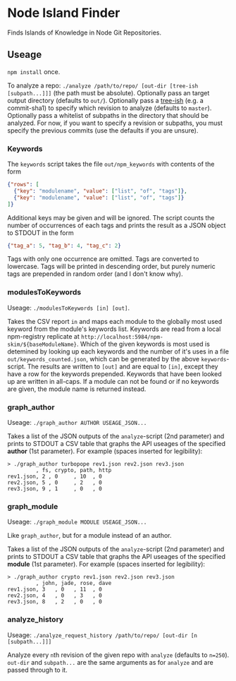 # Node Island Finder

Finds Islands of Knowledge in Node Git Repositories.

## Useage

`npm install` once.

To analyze a repo: `./analyze /path/to/repo/ [out-dir [tree-ish [subpath...]]]` (the path must be absolute). Optionally pass an target output directory (defaults to `out/`). Optionally pass a [tree-ish](http://stackoverflow.com/a/18605496) (e.g. a commit-sha1) to specify which revision to analyze (defaults to `master`). Optionally pass a whitelist of subpaths in the directory that should be analyzed. For now, if you want to specify a revision or subpaths, you must specify the previous commits (use the defaults if you are unsure).


### Keywords

The `keywords` script takes the file `out/npm_keywords` with contents of the form

```JSON
{"rows": [
  {"key": "modulename", "value": ["list", "of", "tags"]},
  {"key": "modulename", "value": ["list", "of", "tags"]}
]}
```

Additional keys may be given and will be ignored. The script counts the number of occurrences of each tags and prints the result as a JSON object to STDOUT in the form

```JSON
{"tag_a": 5, "tag_b": 4, "tag_c": 2}
```

Tags with only one occurrence are omitted. Tags are converted to lowercase. Tags will be printed in descending order, but purely numeric tags are prepended in random order (and I don't know why).


### modulesToKeywords

Useage: `./modulesToKeywords [in] [out]`.

Takes the CSV report `in` and maps each module to the globally most used keyword from the module's keywords list. Keywords are read from a local npm-registry replicate at `http://localhost:5984/npm-skim/${baseModuleName}`. Which of the given keywords is most used is detemined by looking up each keywords and the number of it's uses in a file `out/keywords_counted.json`, which can be generated by the above `keywords`-script. The results are written to `[out]` and are equal to `[in]`, except they have a row for the keywords prepended. Keywords that have been looked up are written in all-caps. If a module can not be found or if no keywords are given, the module name is returned instead.


### graph_author

Useage: `./graph_author AUTHOR USEAGE_JSON...`

Takes a list of the JSON outputs of the `analyze`-script (2nd parameter) and prints to STDOUT a CSV table that graphs the API useages of the specified **author** (1st parameter). For example (spaces inserted for legibility):

```
> ./graph_author turbopope rev1.json rev2.json rev3.json
         , fs, crypto, path, http
rev1.json, 2 , 0     , 10  , 0
rev2.json, 5 , 0     , 2   , 0
rev3.json, 9 , 1     , 0   , 0
```


### graph_module

Useage: `./graph_module MODULE USEAGE_JSON...`

Like `graph_author`, but for a module instead of an author.

Takes a list of the JSON outputs of the `analyze`-script (2nd parameter) and prints to STDOUT a CSV table that graphs the API useages of the specified **module** (1st parameter). For example (spaces inserted for legibility):

```
> ./graph_author crypto rev1.json rev2.json rev3.json
         , john, jade, rose, dave
rev1.json, 3   , 0   , 11  , 0
rev2.json, 4   , 0   , 3   , 0
rev3.json, 8   , 2   , 0   , 0
```


### analyze_history

Useage: `./analyze_request_history /path/to/repo/ [out-dir [n [subpath...]]]`

Analyze every `n`th revision of the given repo with `analyze` (defaults to `n=250`). `out-dir` and `subpath...` are the same arguments as for `analyze` and are passed through to it.
